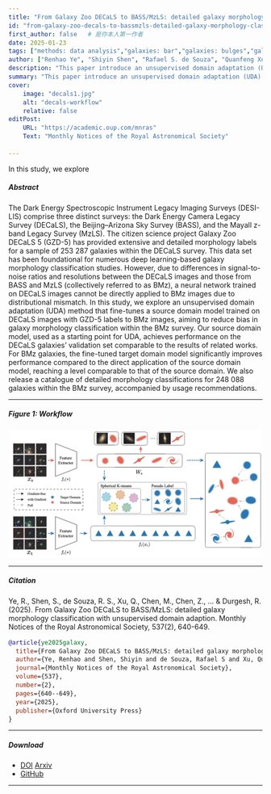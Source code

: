 ```yaml
---
title: "From Galaxy Zoo DECaLS to BASS/MzLS: detailed galaxy morphology classification with unsupervised domain adaption" 
id: "from-galaxy-zoo-decals-to-bassmzls-detailed-galaxy-morphology-classification-with-unsupervised-domain-adaption"
first_author: false   # 是你本人第一作者
date: 2025-01-23  
tags: ["methods: data analysis","galaxies: bar","galaxies: bulges","galaxies: general","galaxies: interactions"]
author: ["Renhao Ye", "Shiyin Shen", "Rafael S. de Souza", "Quanfeng Xu", <strong>Mi Chen</strong>, "Zhu Chen", " Emille E O Ishida","Alberto Krone-Martins", "Rupesh Durgesh"]
description: "This paper introduce an unsupervised domain adaptation (UDA) method that fine-tunes a source domain model trained on DECaLS images with GZD-5 labels to BMz images, aiming to reduce bias in galaxy morphology classification within the BMz survey. Published in Monthly Notices of the Royal Astronomical Society, 2025." 
summary: "This paper introduce an unsupervised domain adaptation (UDA) method that fine-tunes a source domain model trained on DECaLS images with GZD-5 labels to BMz images, aiming to reduce bias in galaxy morphology classification within the BMz survey. Published in Monthly Notices of the Royal Astronomical Society, 2025." 
cover:
    image: "decals1.jpg"
    alt: "decals-workflow"
    relative: false
editPost:
    URL: "https://academic.oup.com/mnras"
    Text: "Monthly Notices of the Royal Astronomical Society"

---
```

In this study, we explore 

##### Abstract

The Dark Energy Spectroscopic Instrument Legacy Imaging Surveys (DESI-LIS) comprise three distinct surveys: the Dark Energy Camera Legacy Survey (DECaLS), the Beijing–Arizona Sky Survey (BASS), and the Mayall z-band Legacy Survey (MzLS). The citizen science project Galaxy Zoo DECaLS 5 (GZD-5) has provided extensive and detailed morphology labels for a sample of 253 287 galaxies within the DECaLS survey. This data set has been foundational for numerous deep learning-based galaxy morphology classification studies. However, due to differences in signal-to-noise ratios and resolutions between the DECaLS images and those from BASS and MzLS (collectively referred to as BMz), a neural network trained on DECaLS images cannot be directly applied to BMz images due to distributional mismatch. In this study, we explore an unsupervised domain adaptation (UDA) method that fine-tunes a source domain model trained on DECaLS images with GZD-5 labels to BMz images, aiming to reduce bias in galaxy morphology classification within the BMz survey. Our source domain model, used as a starting point for UDA, achieves performance on the DECaLS galaxies’ validation set comparable to the results of related works. For BMz galaxies, the fine-tuned target domain model significantly improves performance compared to the direct application of the source domain model, reaching a level comparable to that of the source domain. We also release a catalogue of detailed morphology classifications for 248 088 galaxies within the BMz survey, accompanied by usage recommendations.

---

##### Figure 1: Workflow

![](decals1.jpg)


---

##### Citation

Ye, R., Shen, S., de Souza, R. S., Xu, Q., Chen, M., Chen, Z., ... & Durgesh, R. (2025). From Galaxy Zoo DECaLS to BASS/MzLS: detailed galaxy morphology classification with unsupervised domain adaption. Monthly Notices of the Royal Astronomical Society, 537(2), 640-649.

```BibTeX
@article{ye2025galaxy,
  title={From Galaxy Zoo DECaLS to BASS/MzLS: detailed galaxy morphology classification with unsupervised domain adaption},
  author={Ye, Renhao and Shen, Shiyin and de Souza, Rafael S and Xu, Quanfeng and Chen, Mi and Chen, Zhu and Ishida, Emille EO and Krone-Martins, Alberto and Durgesh, Rupesh},
  journal={Monthly Notices of the Royal Astronomical Society},
  volume={537},
  number={2},
  pages={640--649},
  year={2025},
  publisher={Oxford University Press}
}
```

---

##### Download

+ [DOI](https://doi.org/10.1093/mnras/staf025)  [Arxiv](https://arxiv.org/abs/2412.15533)
+ [GitHub](https://github.com/Rh-YE/ai4galmorph_desi) 

---
<!-- ##### Related material

+ [Presentation slides (master defence, EN)](galmoss_MasterDefence_24.05.13.pdf)
+ [Presentation slides (CN)](galmoss_chinesePRE_24.05.07.pdf)
+ [Presentation slides (SHORT, EN)](galmoss_short_23.09.25.pdf)
+ [Poster (EN)](post230925.pdf) -->